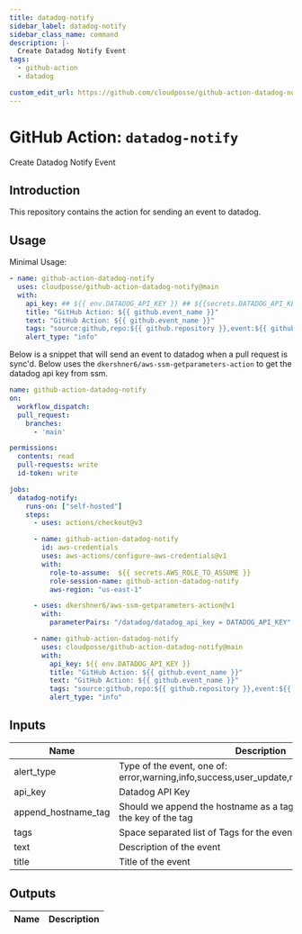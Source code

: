 ```yaml
---
title: datadog-notify
sidebar_label: datadog-notify
sidebar_class_name: command
description: |-
  Create Datadog Notify Event
tags:
  - github-action
  - datadog

custom_edit_url: https://github.com/cloudposse/github-action-datadog-notify/blob/main/README.yaml
---
```


# GitHub Action: `datadog-notify`
Create Datadog Notify Event




## Introduction

This repository contains the action for sending an event to datadog.



## Usage


Minimal Usage:
```yaml
- name: github-action-datadog-notify
  uses: cloudposse/github-action-datadog-notify@main
  with:
    api_key: ## ${{ env.DATADOG_API_KEY }} ## ${{secrets.DATADOG_API_KEY}}
    title: "GitHub Action: ${{ github.event_name }}"
    text: "GitHub Action: ${{ github.event_name }}"
    tags: "source:github,repo:${{ github.repository }},event:${{ github.event_name }}"
    alert_type: "info"
```

Below is a snippet that will send an event to datadog when a pull request is sync'd.
Below uses the `dkershner6/aws-ssm-getparameters-action` to get the datadog api key from ssm.

```yaml
name: github-action-datadog-notify
on:
  workflow_dispatch:
  pull_request:
    branches:
      - 'main'

permissions:
  contents: read
  pull-requests: write
  id-token: write

jobs:
  datadog-notify:
    runs-on: ["self-hosted"]
    steps:
      - uses: actions/checkout@v3

      - name: github-action-datadog-notify
        id: aws-credentials
        uses: aws-actions/configure-aws-credentials@v1
        with:
          role-to-assume:  ${{ secrets.AWS_ROLE_TO_ASSUME }}
          role-session-name: github-action-datadog-notify
          aws-region: "us-east-1"

      - uses: dkershner6/aws-ssm-getparameters-action@v1
        with:
          parameterPairs: "/datadog/datadog_api_key = DATADOG_API_KEY"

      - name: github-action-datadog-notify
        uses: cloudposse/github-action-datadog-notify@main
        with:
          api_key: ${{ env.DATADOG_API_KEY }}
          title: "GitHub Action: ${{ github.event_name }}"
          text: "GitHub Action: ${{ github.event_name }}"
          tags: "source:github,repo:${{ github.repository }},event:${{ github.event_name }}"
          alert_type: "info"
```






<!-- markdownlint-disable -->
## Inputs

| Name | Description | Default | Required |
|------|-------------|---------|----------|
| alert\_type | Type of the event, one of: error,warning,info,success,user\_update,recommendation,snapshot | info | true |
| api\_key | Datadog API Key | N/A | true |
| append\_hostname\_tag | Should we append the hostname as a tag to the event, set this to the key of the tag |  | false |
| tags | Space separated list of Tags for the event | N/A | true |
| text | Description of the event | N/A | true |
| title | Title of the event | N/A | true |

## Outputs

| Name | Description |
|------|-------------|
<!-- markdownlint-restore -->

